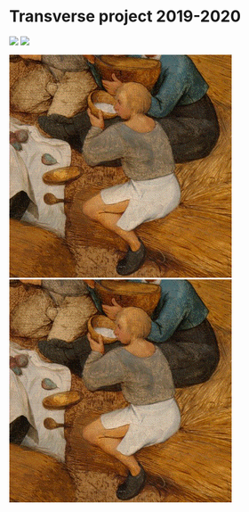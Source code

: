 # Transverse project 2019-2020
![](images/new2.gif)
![](images/image2.gif)

![](images/fade.gif)
![](images/fade1.gif)